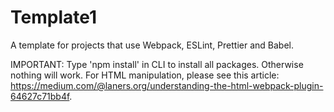 # Template1
A template for projects that use Webpack, ESLint, Prettier and Babel.

IMPORTANT: Type 'npm install' in CLI to install all packages. Otherwise nothing will work.
For HTML manipulation, please see this article: https://medium.com/@laners.org/understanding-the-html-webpack-plugin-64627c71bb4f.
